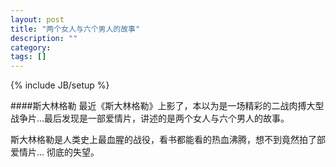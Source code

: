 ```yaml
---
layout: post
title: "两个女人与六个男人的故事"
description: ""
category: 
tags: []
---
```

{% include JB/setup %}

####斯大林格勒
最近《斯大林格勒》上影了，本以为是一场精彩的二战肉搏大型战争片...最后发现是一部爱情片，讲述的是两个女人与六个男人的故事。

斯大林格勒是人类史上最血腥的战役，看书都能看的热血沸腾，想不到竟然拍了部爱情片... 彻底的失望。